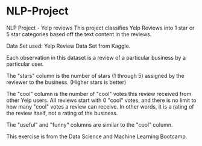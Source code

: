 # NLP-Project

NLP Project - Yelp reviews
This project classifies Yelp Reviews into 1 star or 5 star categories based off the text content in the reviews.

Data Set used: Yelp Review Data Set from Kaggle.

Each observation in this dataset is a review of a particular business by a particular user.

The "stars" column is the number of stars (1 through 5) assigned by the reviewer to the business. (Higher stars is better)

The "cool" column is the number of "cool" votes this review received from other Yelp users. All reviews start with 0 "cool" votes, and there is no limit to how many "cool" votes a review can receive. In other words, it is a rating of the review itself, not a rating of the business.

The "useful" and "funny" columns are similar to the "cool" column.

This exercise is from the Data Science and Machine Learning Bootcamp.
